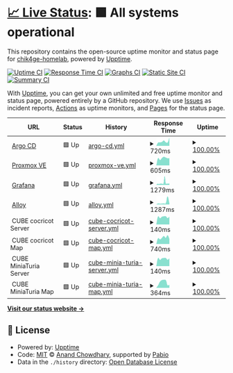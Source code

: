 # [📈 Live Status](https://up.chik4ge.me): <!--live status--> **🟩 All systems operational**

This repository contains the open-source uptime monitor and status page for [chik4ge-homelab](https://up.chik4ge.me), powered by [Upptime](https://github.com/upptime/upptime).

[![Uptime CI](https://github.com/chik4ge-homelab/upptime/workflows/Uptime%20CI/badge.svg)](https://github.com/chik4ge-homelab/upptime/actions?query=workflow%3A%22Uptime+CI%22)
[![Response Time CI](https://github.com/chik4ge-homelab/upptime/workflows/Response%20Time%20CI/badge.svg)](https://github.com/chik4ge-homelab/upptime/actions?query=workflow%3A%22Response+Time+CI%22)
[![Graphs CI](https://github.com/chik4ge-homelab/upptime/workflows/Graphs%20CI/badge.svg)](https://github.com/chik4ge-homelab/upptime/actions?query=workflow%3A%22Graphs+CI%22)
[![Static Site CI](https://github.com/chik4ge-homelab/upptime/workflows/Static%20Site%20CI/badge.svg)](https://github.com/chik4ge-homelab/upptime/actions?query=workflow%3A%22Static+Site+CI%22)
[![Summary CI](https://github.com/chik4ge-homelab/upptime/workflows/Summary%20CI/badge.svg)](https://github.com/chik4ge-homelab/upptime/actions?query=workflow%3A%22Summary+CI%22)

With [Upptime](https://up.chik4ge.me), you can get your own unlimited and free uptime monitor and status page, powered entirely by a GitHub repository. We use [Issues](https://github.com/chik4ge-homelab/upptime/issues) as incident reports, [Actions](https://github.com/chik4ge-homelab/upptime/actions) as uptime monitors, and [Pages](https://up.chik4ge.me) for the status page.

<!--start: status pages-->
<!-- This summary is generated by Upptime (https://github.com/upptime/upptime) -->
<!-- Do not edit this manually, your changes will be overwritten -->
<!-- prettier-ignore -->
| URL | Status | History | Response Time | Uptime |
| --- | ------ | ------- | ------------- | ------ |
| <img alt="" src="https://icons.duckduckgo.com/ip3/argocd.chik4ge.me.ico" height="13"> [Argo CD](https://argocd.chik4ge.me) | 🟩 Up | [argo-cd.yml](https://github.com/chik4ge-homelab/upptime/commits/HEAD/history/argo-cd.yml) | <details><summary><img alt="Response time graph" src="./graphs/argo-cd/response-time-week.png" height="20"> 720ms</summary><br><a href="https://up.chik4ge.me/history/argo-cd"><img alt="Response time 801" src="https://img.shields.io/endpoint?url=https%3A%2F%2Fraw.githubusercontent.com%2Fchik4ge-homelab%2Fupptime%2FHEAD%2Fapi%2Fargo-cd%2Fresponse-time.json"></a><br><a href="https://up.chik4ge.me/history/argo-cd"><img alt="24-hour response time 636" src="https://img.shields.io/endpoint?url=https%3A%2F%2Fraw.githubusercontent.com%2Fchik4ge-homelab%2Fupptime%2FHEAD%2Fapi%2Fargo-cd%2Fresponse-time-day.json"></a><br><a href="https://up.chik4ge.me/history/argo-cd"><img alt="7-day response time 720" src="https://img.shields.io/endpoint?url=https%3A%2F%2Fraw.githubusercontent.com%2Fchik4ge-homelab%2Fupptime%2FHEAD%2Fapi%2Fargo-cd%2Fresponse-time-week.json"></a><br><a href="https://up.chik4ge.me/history/argo-cd"><img alt="30-day response time 634" src="https://img.shields.io/endpoint?url=https%3A%2F%2Fraw.githubusercontent.com%2Fchik4ge-homelab%2Fupptime%2FHEAD%2Fapi%2Fargo-cd%2Fresponse-time-month.json"></a><br><a href="https://up.chik4ge.me/history/argo-cd"><img alt="1-year response time 801" src="https://img.shields.io/endpoint?url=https%3A%2F%2Fraw.githubusercontent.com%2Fchik4ge-homelab%2Fupptime%2FHEAD%2Fapi%2Fargo-cd%2Fresponse-time-year.json"></a></details> | <details><summary><a href="https://up.chik4ge.me/history/argo-cd">100.00%</a></summary><a href="https://up.chik4ge.me/history/argo-cd"><img alt="All-time uptime 91.98%" src="https://img.shields.io/endpoint?url=https%3A%2F%2Fraw.githubusercontent.com%2Fchik4ge-homelab%2Fupptime%2FHEAD%2Fapi%2Fargo-cd%2Fuptime.json"></a><br><a href="https://up.chik4ge.me/history/argo-cd"><img alt="24-hour uptime 100.00%" src="https://img.shields.io/endpoint?url=https%3A%2F%2Fraw.githubusercontent.com%2Fchik4ge-homelab%2Fupptime%2FHEAD%2Fapi%2Fargo-cd%2Fuptime-day.json"></a><br><a href="https://up.chik4ge.me/history/argo-cd"><img alt="7-day uptime 100.00%" src="https://img.shields.io/endpoint?url=https%3A%2F%2Fraw.githubusercontent.com%2Fchik4ge-homelab%2Fupptime%2FHEAD%2Fapi%2Fargo-cd%2Fuptime-week.json"></a><br><a href="https://up.chik4ge.me/history/argo-cd"><img alt="30-day uptime 100.00%" src="https://img.shields.io/endpoint?url=https%3A%2F%2Fraw.githubusercontent.com%2Fchik4ge-homelab%2Fupptime%2FHEAD%2Fapi%2Fargo-cd%2Fuptime-month.json"></a><br><a href="https://up.chik4ge.me/history/argo-cd"><img alt="1-year uptime 91.98%" src="https://img.shields.io/endpoint?url=https%3A%2F%2Fraw.githubusercontent.com%2Fchik4ge-homelab%2Fupptime%2FHEAD%2Fapi%2Fargo-cd%2Fuptime-year.json"></a></details>
| <img alt="" src="https://icons.duckduckgo.com/ip3/proxmox.chik4ge.me.ico" height="13"> [Proxmox VE](https://proxmox.chik4ge.me) | 🟩 Up | [proxmox-ve.yml](https://github.com/chik4ge-homelab/upptime/commits/HEAD/history/proxmox-ve.yml) | <details><summary><img alt="Response time graph" src="./graphs/proxmox-ve/response-time-week.png" height="20"> 605ms</summary><br><a href="https://up.chik4ge.me/history/proxmox-ve"><img alt="Response time 574" src="https://img.shields.io/endpoint?url=https%3A%2F%2Fraw.githubusercontent.com%2Fchik4ge-homelab%2Fupptime%2FHEAD%2Fapi%2Fproxmox-ve%2Fresponse-time.json"></a><br><a href="https://up.chik4ge.me/history/proxmox-ve"><img alt="24-hour response time 771" src="https://img.shields.io/endpoint?url=https%3A%2F%2Fraw.githubusercontent.com%2Fchik4ge-homelab%2Fupptime%2FHEAD%2Fapi%2Fproxmox-ve%2Fresponse-time-day.json"></a><br><a href="https://up.chik4ge.me/history/proxmox-ve"><img alt="7-day response time 605" src="https://img.shields.io/endpoint?url=https%3A%2F%2Fraw.githubusercontent.com%2Fchik4ge-homelab%2Fupptime%2FHEAD%2Fapi%2Fproxmox-ve%2Fresponse-time-week.json"></a><br><a href="https://up.chik4ge.me/history/proxmox-ve"><img alt="30-day response time 588" src="https://img.shields.io/endpoint?url=https%3A%2F%2Fraw.githubusercontent.com%2Fchik4ge-homelab%2Fupptime%2FHEAD%2Fapi%2Fproxmox-ve%2Fresponse-time-month.json"></a><br><a href="https://up.chik4ge.me/history/proxmox-ve"><img alt="1-year response time 574" src="https://img.shields.io/endpoint?url=https%3A%2F%2Fraw.githubusercontent.com%2Fchik4ge-homelab%2Fupptime%2FHEAD%2Fapi%2Fproxmox-ve%2Fresponse-time-year.json"></a></details> | <details><summary><a href="https://up.chik4ge.me/history/proxmox-ve">100.00%</a></summary><a href="https://up.chik4ge.me/history/proxmox-ve"><img alt="All-time uptime 98.83%" src="https://img.shields.io/endpoint?url=https%3A%2F%2Fraw.githubusercontent.com%2Fchik4ge-homelab%2Fupptime%2FHEAD%2Fapi%2Fproxmox-ve%2Fuptime.json"></a><br><a href="https://up.chik4ge.me/history/proxmox-ve"><img alt="24-hour uptime 100.00%" src="https://img.shields.io/endpoint?url=https%3A%2F%2Fraw.githubusercontent.com%2Fchik4ge-homelab%2Fupptime%2FHEAD%2Fapi%2Fproxmox-ve%2Fuptime-day.json"></a><br><a href="https://up.chik4ge.me/history/proxmox-ve"><img alt="7-day uptime 100.00%" src="https://img.shields.io/endpoint?url=https%3A%2F%2Fraw.githubusercontent.com%2Fchik4ge-homelab%2Fupptime%2FHEAD%2Fapi%2Fproxmox-ve%2Fuptime-week.json"></a><br><a href="https://up.chik4ge.me/history/proxmox-ve"><img alt="30-day uptime 100.00%" src="https://img.shields.io/endpoint?url=https%3A%2F%2Fraw.githubusercontent.com%2Fchik4ge-homelab%2Fupptime%2FHEAD%2Fapi%2Fproxmox-ve%2Fuptime-month.json"></a><br><a href="https://up.chik4ge.me/history/proxmox-ve"><img alt="1-year uptime 98.83%" src="https://img.shields.io/endpoint?url=https%3A%2F%2Fraw.githubusercontent.com%2Fchik4ge-homelab%2Fupptime%2FHEAD%2Fapi%2Fproxmox-ve%2Fuptime-year.json"></a></details>
| <img alt="" src="https://icons.duckduckgo.com/ip3/grafana.chik4ge.me.ico" height="13"> [Grafana](https://grafana.chik4ge.me) | 🟩 Up | [grafana.yml](https://github.com/chik4ge-homelab/upptime/commits/HEAD/history/grafana.yml) | <details><summary><img alt="Response time graph" src="./graphs/grafana/response-time-week.png" height="20"> 1279ms</summary><br><a href="https://up.chik4ge.me/history/grafana"><img alt="Response time 1828" src="https://img.shields.io/endpoint?url=https%3A%2F%2Fraw.githubusercontent.com%2Fchik4ge-homelab%2Fupptime%2FHEAD%2Fapi%2Fgrafana%2Fresponse-time.json"></a><br><a href="https://up.chik4ge.me/history/grafana"><img alt="24-hour response time 883" src="https://img.shields.io/endpoint?url=https%3A%2F%2Fraw.githubusercontent.com%2Fchik4ge-homelab%2Fupptime%2FHEAD%2Fapi%2Fgrafana%2Fresponse-time-day.json"></a><br><a href="https://up.chik4ge.me/history/grafana"><img alt="7-day response time 1279" src="https://img.shields.io/endpoint?url=https%3A%2F%2Fraw.githubusercontent.com%2Fchik4ge-homelab%2Fupptime%2FHEAD%2Fapi%2Fgrafana%2Fresponse-time-week.json"></a><br><a href="https://up.chik4ge.me/history/grafana"><img alt="30-day response time 923" src="https://img.shields.io/endpoint?url=https%3A%2F%2Fraw.githubusercontent.com%2Fchik4ge-homelab%2Fupptime%2FHEAD%2Fapi%2Fgrafana%2Fresponse-time-month.json"></a><br><a href="https://up.chik4ge.me/history/grafana"><img alt="1-year response time 1828" src="https://img.shields.io/endpoint?url=https%3A%2F%2Fraw.githubusercontent.com%2Fchik4ge-homelab%2Fupptime%2FHEAD%2Fapi%2Fgrafana%2Fresponse-time-year.json"></a></details> | <details><summary><a href="https://up.chik4ge.me/history/grafana">100.00%</a></summary><a href="https://up.chik4ge.me/history/grafana"><img alt="All-time uptime 84.23%" src="https://img.shields.io/endpoint?url=https%3A%2F%2Fraw.githubusercontent.com%2Fchik4ge-homelab%2Fupptime%2FHEAD%2Fapi%2Fgrafana%2Fuptime.json"></a><br><a href="https://up.chik4ge.me/history/grafana"><img alt="24-hour uptime 100.00%" src="https://img.shields.io/endpoint?url=https%3A%2F%2Fraw.githubusercontent.com%2Fchik4ge-homelab%2Fupptime%2FHEAD%2Fapi%2Fgrafana%2Fuptime-day.json"></a><br><a href="https://up.chik4ge.me/history/grafana"><img alt="7-day uptime 100.00%" src="https://img.shields.io/endpoint?url=https%3A%2F%2Fraw.githubusercontent.com%2Fchik4ge-homelab%2Fupptime%2FHEAD%2Fapi%2Fgrafana%2Fuptime-week.json"></a><br><a href="https://up.chik4ge.me/history/grafana"><img alt="30-day uptime 100.00%" src="https://img.shields.io/endpoint?url=https%3A%2F%2Fraw.githubusercontent.com%2Fchik4ge-homelab%2Fupptime%2FHEAD%2Fapi%2Fgrafana%2Fuptime-month.json"></a><br><a href="https://up.chik4ge.me/history/grafana"><img alt="1-year uptime 84.23%" src="https://img.shields.io/endpoint?url=https%3A%2F%2Fraw.githubusercontent.com%2Fchik4ge-homelab%2Fupptime%2FHEAD%2Fapi%2Fgrafana%2Fuptime-year.json"></a></details>
| <img alt="" src="https://icons.duckduckgo.com/ip3/alloy.chik4ge.me.ico" height="13"> [Alloy](https://alloy.chik4ge.me) | 🟩 Up | [alloy.yml](https://github.com/chik4ge-homelab/upptime/commits/HEAD/history/alloy.yml) | <details><summary><img alt="Response time graph" src="./graphs/alloy/response-time-week.png" height="20"> 1287ms</summary><br><a href="https://up.chik4ge.me/history/alloy"><img alt="Response time 931" src="https://img.shields.io/endpoint?url=https%3A%2F%2Fraw.githubusercontent.com%2Fchik4ge-homelab%2Fupptime%2FHEAD%2Fapi%2Falloy%2Fresponse-time.json"></a><br><a href="https://up.chik4ge.me/history/alloy"><img alt="24-hour response time 622" src="https://img.shields.io/endpoint?url=https%3A%2F%2Fraw.githubusercontent.com%2Fchik4ge-homelab%2Fupptime%2FHEAD%2Fapi%2Falloy%2Fresponse-time-day.json"></a><br><a href="https://up.chik4ge.me/history/alloy"><img alt="7-day response time 1287" src="https://img.shields.io/endpoint?url=https%3A%2F%2Fraw.githubusercontent.com%2Fchik4ge-homelab%2Fupptime%2FHEAD%2Fapi%2Falloy%2Fresponse-time-week.json"></a><br><a href="https://up.chik4ge.me/history/alloy"><img alt="30-day response time 911" src="https://img.shields.io/endpoint?url=https%3A%2F%2Fraw.githubusercontent.com%2Fchik4ge-homelab%2Fupptime%2FHEAD%2Fapi%2Falloy%2Fresponse-time-month.json"></a><br><a href="https://up.chik4ge.me/history/alloy"><img alt="1-year response time 931" src="https://img.shields.io/endpoint?url=https%3A%2F%2Fraw.githubusercontent.com%2Fchik4ge-homelab%2Fupptime%2FHEAD%2Fapi%2Falloy%2Fresponse-time-year.json"></a></details> | <details><summary><a href="https://up.chik4ge.me/history/alloy">100.00%</a></summary><a href="https://up.chik4ge.me/history/alloy"><img alt="All-time uptime 88.27%" src="https://img.shields.io/endpoint?url=https%3A%2F%2Fraw.githubusercontent.com%2Fchik4ge-homelab%2Fupptime%2FHEAD%2Fapi%2Falloy%2Fuptime.json"></a><br><a href="https://up.chik4ge.me/history/alloy"><img alt="24-hour uptime 100.00%" src="https://img.shields.io/endpoint?url=https%3A%2F%2Fraw.githubusercontent.com%2Fchik4ge-homelab%2Fupptime%2FHEAD%2Fapi%2Falloy%2Fuptime-day.json"></a><br><a href="https://up.chik4ge.me/history/alloy"><img alt="7-day uptime 100.00%" src="https://img.shields.io/endpoint?url=https%3A%2F%2Fraw.githubusercontent.com%2Fchik4ge-homelab%2Fupptime%2FHEAD%2Fapi%2Falloy%2Fuptime-week.json"></a><br><a href="https://up.chik4ge.me/history/alloy"><img alt="30-day uptime 100.00%" src="https://img.shields.io/endpoint?url=https%3A%2F%2Fraw.githubusercontent.com%2Fchik4ge-homelab%2Fupptime%2FHEAD%2Fapi%2Falloy%2Fuptime-month.json"></a><br><a href="https://up.chik4ge.me/history/alloy"><img alt="1-year uptime 88.27%" src="https://img.shields.io/endpoint?url=https%3A%2F%2Fraw.githubusercontent.com%2Fchik4ge-homelab%2Fupptime%2FHEAD%2Fapi%2Falloy%2Fuptime-year.json"></a></details>
| <img alt="" src="https://icons.duckduckgo.com/ip3/null.ico" height="13"> CUBE cocricot Server | 🟩 Up | [cube-cocricot-server.yml](https://github.com/chik4ge-homelab/upptime/commits/HEAD/history/cube-cocricot-server.yml) | <details><summary><img alt="Response time graph" src="./graphs/cube-cocricot-server/response-time-week.png" height="20"> 140ms</summary><br><a href="https://up.chik4ge.me/history/cube-cocricot-server"><img alt="Response time 180" src="https://img.shields.io/endpoint?url=https%3A%2F%2Fraw.githubusercontent.com%2Fchik4ge-homelab%2Fupptime%2FHEAD%2Fapi%2Fcube-cocricot-server%2Fresponse-time.json"></a><br><a href="https://up.chik4ge.me/history/cube-cocricot-server"><img alt="24-hour response time 172" src="https://img.shields.io/endpoint?url=https%3A%2F%2Fraw.githubusercontent.com%2Fchik4ge-homelab%2Fupptime%2FHEAD%2Fapi%2Fcube-cocricot-server%2Fresponse-time-day.json"></a><br><a href="https://up.chik4ge.me/history/cube-cocricot-server"><img alt="7-day response time 140" src="https://img.shields.io/endpoint?url=https%3A%2F%2Fraw.githubusercontent.com%2Fchik4ge-homelab%2Fupptime%2FHEAD%2Fapi%2Fcube-cocricot-server%2Fresponse-time-week.json"></a><br><a href="https://up.chik4ge.me/history/cube-cocricot-server"><img alt="30-day response time 146" src="https://img.shields.io/endpoint?url=https%3A%2F%2Fraw.githubusercontent.com%2Fchik4ge-homelab%2Fupptime%2FHEAD%2Fapi%2Fcube-cocricot-server%2Fresponse-time-month.json"></a><br><a href="https://up.chik4ge.me/history/cube-cocricot-server"><img alt="1-year response time 180" src="https://img.shields.io/endpoint?url=https%3A%2F%2Fraw.githubusercontent.com%2Fchik4ge-homelab%2Fupptime%2FHEAD%2Fapi%2Fcube-cocricot-server%2Fresponse-time-year.json"></a></details> | <details><summary><a href="https://up.chik4ge.me/history/cube-cocricot-server">100.00%</a></summary><a href="https://up.chik4ge.me/history/cube-cocricot-server"><img alt="All-time uptime 99.96%" src="https://img.shields.io/endpoint?url=https%3A%2F%2Fraw.githubusercontent.com%2Fchik4ge-homelab%2Fupptime%2FHEAD%2Fapi%2Fcube-cocricot-server%2Fuptime.json"></a><br><a href="https://up.chik4ge.me/history/cube-cocricot-server"><img alt="24-hour uptime 100.00%" src="https://img.shields.io/endpoint?url=https%3A%2F%2Fraw.githubusercontent.com%2Fchik4ge-homelab%2Fupptime%2FHEAD%2Fapi%2Fcube-cocricot-server%2Fuptime-day.json"></a><br><a href="https://up.chik4ge.me/history/cube-cocricot-server"><img alt="7-day uptime 100.00%" src="https://img.shields.io/endpoint?url=https%3A%2F%2Fraw.githubusercontent.com%2Fchik4ge-homelab%2Fupptime%2FHEAD%2Fapi%2Fcube-cocricot-server%2Fuptime-week.json"></a><br><a href="https://up.chik4ge.me/history/cube-cocricot-server"><img alt="30-day uptime 100.00%" src="https://img.shields.io/endpoint?url=https%3A%2F%2Fraw.githubusercontent.com%2Fchik4ge-homelab%2Fupptime%2FHEAD%2Fapi%2Fcube-cocricot-server%2Fuptime-month.json"></a><br><a href="https://up.chik4ge.me/history/cube-cocricot-server"><img alt="1-year uptime 99.96%" src="https://img.shields.io/endpoint?url=https%3A%2F%2Fraw.githubusercontent.com%2Fchik4ge-homelab%2Fupptime%2FHEAD%2Fapi%2Fcube-cocricot-server%2Fuptime-year.json"></a></details>
| <img alt="" src="https://icons.duckduckgo.com/ip3/null.ico" height="13"> CUBE cocricot Map | 🟩 Up | [cube-cocricot-map.yml](https://github.com/chik4ge-homelab/upptime/commits/HEAD/history/cube-cocricot-map.yml) | <details><summary><img alt="Response time graph" src="./graphs/cube-cocricot-map/response-time-week.png" height="20"> 740ms</summary><br><a href="https://up.chik4ge.me/history/cube-cocricot-map"><img alt="Response time 666" src="https://img.shields.io/endpoint?url=https%3A%2F%2Fraw.githubusercontent.com%2Fchik4ge-homelab%2Fupptime%2FHEAD%2Fapi%2Fcube-cocricot-map%2Fresponse-time.json"></a><br><a href="https://up.chik4ge.me/history/cube-cocricot-map"><img alt="24-hour response time 812" src="https://img.shields.io/endpoint?url=https%3A%2F%2Fraw.githubusercontent.com%2Fchik4ge-homelab%2Fupptime%2FHEAD%2Fapi%2Fcube-cocricot-map%2Fresponse-time-day.json"></a><br><a href="https://up.chik4ge.me/history/cube-cocricot-map"><img alt="7-day response time 740" src="https://img.shields.io/endpoint?url=https%3A%2F%2Fraw.githubusercontent.com%2Fchik4ge-homelab%2Fupptime%2FHEAD%2Fapi%2Fcube-cocricot-map%2Fresponse-time-week.json"></a><br><a href="https://up.chik4ge.me/history/cube-cocricot-map"><img alt="30-day response time 682" src="https://img.shields.io/endpoint?url=https%3A%2F%2Fraw.githubusercontent.com%2Fchik4ge-homelab%2Fupptime%2FHEAD%2Fapi%2Fcube-cocricot-map%2Fresponse-time-month.json"></a><br><a href="https://up.chik4ge.me/history/cube-cocricot-map"><img alt="1-year response time 666" src="https://img.shields.io/endpoint?url=https%3A%2F%2Fraw.githubusercontent.com%2Fchik4ge-homelab%2Fupptime%2FHEAD%2Fapi%2Fcube-cocricot-map%2Fresponse-time-year.json"></a></details> | <details><summary><a href="https://up.chik4ge.me/history/cube-cocricot-map">100.00%</a></summary><a href="https://up.chik4ge.me/history/cube-cocricot-map"><img alt="All-time uptime 42.64%" src="https://img.shields.io/endpoint?url=https%3A%2F%2Fraw.githubusercontent.com%2Fchik4ge-homelab%2Fupptime%2FHEAD%2Fapi%2Fcube-cocricot-map%2Fuptime.json"></a><br><a href="https://up.chik4ge.me/history/cube-cocricot-map"><img alt="24-hour uptime 100.00%" src="https://img.shields.io/endpoint?url=https%3A%2F%2Fraw.githubusercontent.com%2Fchik4ge-homelab%2Fupptime%2FHEAD%2Fapi%2Fcube-cocricot-map%2Fuptime-day.json"></a><br><a href="https://up.chik4ge.me/history/cube-cocricot-map"><img alt="7-day uptime 100.00%" src="https://img.shields.io/endpoint?url=https%3A%2F%2Fraw.githubusercontent.com%2Fchik4ge-homelab%2Fupptime%2FHEAD%2Fapi%2Fcube-cocricot-map%2Fuptime-week.json"></a><br><a href="https://up.chik4ge.me/history/cube-cocricot-map"><img alt="30-day uptime 100.00%" src="https://img.shields.io/endpoint?url=https%3A%2F%2Fraw.githubusercontent.com%2Fchik4ge-homelab%2Fupptime%2FHEAD%2Fapi%2Fcube-cocricot-map%2Fuptime-month.json"></a><br><a href="https://up.chik4ge.me/history/cube-cocricot-map"><img alt="1-year uptime 42.64%" src="https://img.shields.io/endpoint?url=https%3A%2F%2Fraw.githubusercontent.com%2Fchik4ge-homelab%2Fupptime%2FHEAD%2Fapi%2Fcube-cocricot-map%2Fuptime-year.json"></a></details>
| <img alt="" src="https://icons.duckduckgo.com/ip3/null.ico" height="13"> CUBE MiniaTuria Server | 🟩 Up | [cube-minia-turia-server.yml](https://github.com/chik4ge-homelab/upptime/commits/HEAD/history/cube-minia-turia-server.yml) | <details><summary><img alt="Response time graph" src="./graphs/cube-minia-turia-server/response-time-week.png" height="20"> 140ms</summary><br><a href="https://up.chik4ge.me/history/cube-minia-turia-server"><img alt="Response time 180" src="https://img.shields.io/endpoint?url=https%3A%2F%2Fraw.githubusercontent.com%2Fchik4ge-homelab%2Fupptime%2FHEAD%2Fapi%2Fcube-minia-turia-server%2Fresponse-time.json"></a><br><a href="https://up.chik4ge.me/history/cube-minia-turia-server"><img alt="24-hour response time 172" src="https://img.shields.io/endpoint?url=https%3A%2F%2Fraw.githubusercontent.com%2Fchik4ge-homelab%2Fupptime%2FHEAD%2Fapi%2Fcube-minia-turia-server%2Fresponse-time-day.json"></a><br><a href="https://up.chik4ge.me/history/cube-minia-turia-server"><img alt="7-day response time 140" src="https://img.shields.io/endpoint?url=https%3A%2F%2Fraw.githubusercontent.com%2Fchik4ge-homelab%2Fupptime%2FHEAD%2Fapi%2Fcube-minia-turia-server%2Fresponse-time-week.json"></a><br><a href="https://up.chik4ge.me/history/cube-minia-turia-server"><img alt="30-day response time 146" src="https://img.shields.io/endpoint?url=https%3A%2F%2Fraw.githubusercontent.com%2Fchik4ge-homelab%2Fupptime%2FHEAD%2Fapi%2Fcube-minia-turia-server%2Fresponse-time-month.json"></a><br><a href="https://up.chik4ge.me/history/cube-minia-turia-server"><img alt="1-year response time 180" src="https://img.shields.io/endpoint?url=https%3A%2F%2Fraw.githubusercontent.com%2Fchik4ge-homelab%2Fupptime%2FHEAD%2Fapi%2Fcube-minia-turia-server%2Fresponse-time-year.json"></a></details> | <details><summary><a href="https://up.chik4ge.me/history/cube-minia-turia-server">100.00%</a></summary><a href="https://up.chik4ge.me/history/cube-minia-turia-server"><img alt="All-time uptime 99.96%" src="https://img.shields.io/endpoint?url=https%3A%2F%2Fraw.githubusercontent.com%2Fchik4ge-homelab%2Fupptime%2FHEAD%2Fapi%2Fcube-minia-turia-server%2Fuptime.json"></a><br><a href="https://up.chik4ge.me/history/cube-minia-turia-server"><img alt="24-hour uptime 100.00%" src="https://img.shields.io/endpoint?url=https%3A%2F%2Fraw.githubusercontent.com%2Fchik4ge-homelab%2Fupptime%2FHEAD%2Fapi%2Fcube-minia-turia-server%2Fuptime-day.json"></a><br><a href="https://up.chik4ge.me/history/cube-minia-turia-server"><img alt="7-day uptime 100.00%" src="https://img.shields.io/endpoint?url=https%3A%2F%2Fraw.githubusercontent.com%2Fchik4ge-homelab%2Fupptime%2FHEAD%2Fapi%2Fcube-minia-turia-server%2Fuptime-week.json"></a><br><a href="https://up.chik4ge.me/history/cube-minia-turia-server"><img alt="30-day uptime 100.00%" src="https://img.shields.io/endpoint?url=https%3A%2F%2Fraw.githubusercontent.com%2Fchik4ge-homelab%2Fupptime%2FHEAD%2Fapi%2Fcube-minia-turia-server%2Fuptime-month.json"></a><br><a href="https://up.chik4ge.me/history/cube-minia-turia-server"><img alt="1-year uptime 99.96%" src="https://img.shields.io/endpoint?url=https%3A%2F%2Fraw.githubusercontent.com%2Fchik4ge-homelab%2Fupptime%2FHEAD%2Fapi%2Fcube-minia-turia-server%2Fuptime-year.json"></a></details>
| <img alt="" src="https://icons.duckduckgo.com/ip3/null.ico" height="13"> CUBE MiniaTuria Map | 🟩 Up | [cube-minia-turia-map.yml](https://github.com/chik4ge-homelab/upptime/commits/HEAD/history/cube-minia-turia-map.yml) | <details><summary><img alt="Response time graph" src="./graphs/cube-minia-turia-map/response-time-week.png" height="20"> 364ms</summary><br><a href="https://up.chik4ge.me/history/cube-minia-turia-map"><img alt="Response time 250" src="https://img.shields.io/endpoint?url=https%3A%2F%2Fraw.githubusercontent.com%2Fchik4ge-homelab%2Fupptime%2FHEAD%2Fapi%2Fcube-minia-turia-map%2Fresponse-time.json"></a><br><a href="https://up.chik4ge.me/history/cube-minia-turia-map"><img alt="24-hour response time 540" src="https://img.shields.io/endpoint?url=https%3A%2F%2Fraw.githubusercontent.com%2Fchik4ge-homelab%2Fupptime%2FHEAD%2Fapi%2Fcube-minia-turia-map%2Fresponse-time-day.json"></a><br><a href="https://up.chik4ge.me/history/cube-minia-turia-map"><img alt="7-day response time 364" src="https://img.shields.io/endpoint?url=https%3A%2F%2Fraw.githubusercontent.com%2Fchik4ge-homelab%2Fupptime%2FHEAD%2Fapi%2Fcube-minia-turia-map%2Fresponse-time-week.json"></a><br><a href="https://up.chik4ge.me/history/cube-minia-turia-map"><img alt="30-day response time 394" src="https://img.shields.io/endpoint?url=https%3A%2F%2Fraw.githubusercontent.com%2Fchik4ge-homelab%2Fupptime%2FHEAD%2Fapi%2Fcube-minia-turia-map%2Fresponse-time-month.json"></a><br><a href="https://up.chik4ge.me/history/cube-minia-turia-map"><img alt="1-year response time 250" src="https://img.shields.io/endpoint?url=https%3A%2F%2Fraw.githubusercontent.com%2Fchik4ge-homelab%2Fupptime%2FHEAD%2Fapi%2Fcube-minia-turia-map%2Fresponse-time-year.json"></a></details> | <details><summary><a href="https://up.chik4ge.me/history/cube-minia-turia-map">100.00%</a></summary><a href="https://up.chik4ge.me/history/cube-minia-turia-map"><img alt="All-time uptime 42.64%" src="https://img.shields.io/endpoint?url=https%3A%2F%2Fraw.githubusercontent.com%2Fchik4ge-homelab%2Fupptime%2FHEAD%2Fapi%2Fcube-minia-turia-map%2Fuptime.json"></a><br><a href="https://up.chik4ge.me/history/cube-minia-turia-map"><img alt="24-hour uptime 100.00%" src="https://img.shields.io/endpoint?url=https%3A%2F%2Fraw.githubusercontent.com%2Fchik4ge-homelab%2Fupptime%2FHEAD%2Fapi%2Fcube-minia-turia-map%2Fuptime-day.json"></a><br><a href="https://up.chik4ge.me/history/cube-minia-turia-map"><img alt="7-day uptime 100.00%" src="https://img.shields.io/endpoint?url=https%3A%2F%2Fraw.githubusercontent.com%2Fchik4ge-homelab%2Fupptime%2FHEAD%2Fapi%2Fcube-minia-turia-map%2Fuptime-week.json"></a><br><a href="https://up.chik4ge.me/history/cube-minia-turia-map"><img alt="30-day uptime 100.00%" src="https://img.shields.io/endpoint?url=https%3A%2F%2Fraw.githubusercontent.com%2Fchik4ge-homelab%2Fupptime%2FHEAD%2Fapi%2Fcube-minia-turia-map%2Fuptime-month.json"></a><br><a href="https://up.chik4ge.me/history/cube-minia-turia-map"><img alt="1-year uptime 42.64%" src="https://img.shields.io/endpoint?url=https%3A%2F%2Fraw.githubusercontent.com%2Fchik4ge-homelab%2Fupptime%2FHEAD%2Fapi%2Fcube-minia-turia-map%2Fuptime-year.json"></a></details>

<!--end: status pages-->

[**Visit our status website →**](https://up.chik4ge.me)

## 📄 License

- Powered by: [Upptime](https://github.com/upptime/upptime)
- Code: [MIT](./LICENSE) © [Anand Chowdhary](https://anandchowdhary.com), supported by [Pabio](https://pabio.com)
- Data in the `./history` directory: [Open Database License](https://opendatacommons.org/licenses/odbl/1-0/)
